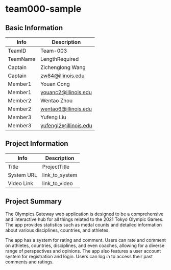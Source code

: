 # team000-sample

## Basic Information

|   Info      |        Description     |
| ----------- | ---------------------- |
| TeamID      |        Team-003        |
| TeamName    |     LengthRequired     |
| Captain     |     Zichenglong Wang   |
| Captain     |    zw84@illinois.edu   |
| Member1     |        Youan Cong      |
| Member1     |  youanc2@illinois.edu  |
| Member2     |        Wentao Zhou     |
| Member2     |  wentao6@illinois.edu  |
| Member3     |       Yufeng Liu       |
| Member3     |  yufengl2@illinois.edu |

## Project Information

|   Info      |        Description     |
| ----------- | ---------------------- |
|  Title      |       ProjectTitle     |
| System URL  |      link_to_system    |
| Video Link  |      link_to_video     |

## Project Summary

The Olympics Gateway web application is designed to be a comprehensive and interactive hub for all things related to the 2021 Tokyo Olympic Games. The app provides statistics such as medal counts and detailed information about various disciplines, countries, and athletes.

The app has a system for rating and comment. Users can rate and comment on athletes, countries, disciplines, and even coaches, allowing for a diverse range of perspectives and opinions. The app also features a user account system for registration and login. Users can log in to access their past comments and ratings.

